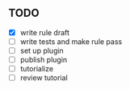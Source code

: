 ## TODO

- [x] write rule draft
- [ ] write tests and make rule pass
- [ ] set up plugin
- [ ] publish plugin
- [ ] tutorialize
- [ ] review tutorial